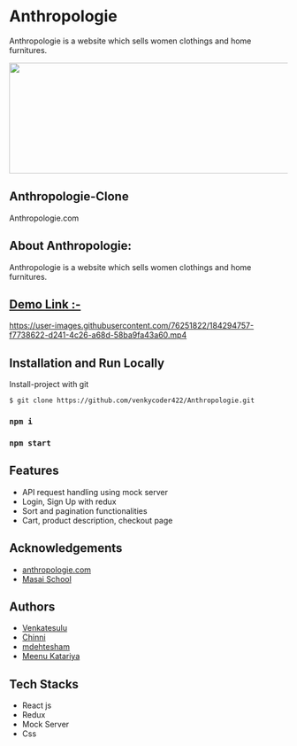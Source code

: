 # Anthropologie
Anthropologie is a website which sells women clothings and home furnitures.

<img src="https://images.ctfassets.net/5de70he6op10/53ZOE4rRqrxcvv0hg2eSLV/a849085e5f600c618132be2475017746/anthro-logo.svg" width="600" height="200">


## Anthropologie-Clone

Anthropologie.com

## About Anthropologie:
Anthropologie is a website which sells women clothings and home furnitures.

## [Demo Link :-](https://anthropologie1.netlify.app/)

https://user-images.githubusercontent.com/76251822/184294757-f7738622-d241-4c26-a68d-58ba9fa43a60.mp4

## Installation and Run Locally
Install-project with git
```
$ git clone https://github.com/venkycoder422/Anthropologie.git
```
### `npm i`

### `npm start`

## Features
- API request handling using mock server
- Login, Sign Up with redux
- Sort and pagination functionalities
- Cart, product description, checkout page

## Acknowledgements
- [anthropologie.com](https://www.anthropologie.com/)
- [Masai School](https://www.masaischool.com/)

## Authors

- [Venkatesulu](https://github.com/venkycoder422)
- [Chinni](https://github.com/Chinni-Chinni)
- [mdehtesham](https://github.com/mdehteshamcoder)
- [Meenu Katariya](https://github.com/MeenuKatariya)
## Tech Stacks
- React js
- Redux
- Mock Server
- Css
